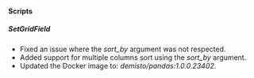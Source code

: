 
#### Scripts
##### SetGridField
- Fixed an issue where the *sort_by* argument was not respected.
- Added support for multiple columns sort using the *sort_by* argument.
- Updated the Docker image to: *demisto/pandas:1.0.0.23402*.